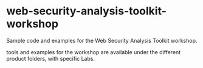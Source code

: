 # web-security-analysis-toolkit-workshop
Sample code and examples for the Web Security Analysis Toolkit workshop.


tools and examples for the workshop are available under the different product folders, with specific Labs.
